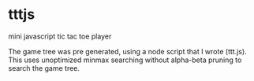 # tttjs
mini javascript tic tac toe player

The game tree was pre generated, using a node script that I wrote (ttt.js). This uses unoptimized minmax searching without alpha-beta pruning to search the game tree.
